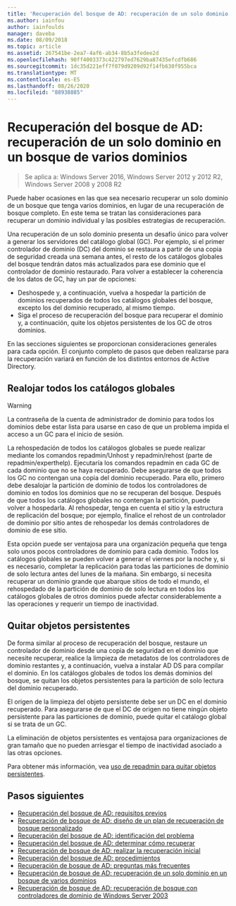 ```yaml
---
title: 'Recuperación del bosque de AD: recuperación de un solo dominio en un bosque de varios dominios'
ms.author: iainfou
author: iainfoulds
manager: daveba
ms.date: 08/09/2018
ms.topic: article
ms.assetid: 267541be-2ea7-4af6-ab34-8b5a3fedee2d
ms.openlocfilehash: 90ff4003373c422797ed7629ba87435efcdfb686
ms.sourcegitcommit: 1dc35d221eff7f079d9209d92f14fb630f955bca
ms.translationtype: MT
ms.contentlocale: es-ES
ms.lasthandoff: 08/26/2020
ms.locfileid: "88938885"
---
```

# <a name="ad-forest-recovery---recovering-a-single-domain-in-a-multidomain-forest"></a>Recuperación del bosque de AD: recuperación de un solo dominio en un bosque de varios dominios

>Se aplica a: Windows Server 2016, Windows Server 2012 y 2012 R2, Windows Server 2008 y 2008 R2

Puede haber ocasiones en las que sea necesario recuperar un solo dominio de un bosque que tenga varios dominios, en lugar de una recuperación de bosque completo. En este tema se tratan las consideraciones para recuperar un dominio individual y las posibles estrategias de recuperación.

Una recuperación de un solo dominio presenta un desafío único para volver a generar los servidores del catálogo global (GC). Por ejemplo, si el primer controlador de dominio (DC) del dominio se restaura a partir de una copia de seguridad creada una semana antes, el resto de los catálogos globales del bosque tendrán datos más actualizados para ese dominio que el controlador de dominio restaurado. Para volver a establecer la coherencia de los datos de GC, hay un par de opciones:

- Deshospede y, a continuación, vuelva a hospedar la partición de dominios recuperados de todos los catálogos globales del bosque, excepto los del dominio recuperado, al mismo tiempo.
- Siga el proceso de recuperación del bosque para recuperar el dominio y, a continuación, quite los objetos persistentes de los GC de otros dominios.

En las secciones siguientes se proporcionan consideraciones generales para cada opción. El conjunto completo de pasos que deben realizarse para la recuperación variará en función de los distintos entornos de Active Directory.

## <a name="rehost-all-gcs"></a>Realojar todos los catálogos globales

> [!WARNING]
> La contraseña de la cuenta de administrador de dominio para todos los dominios debe estar lista para usarse en caso de que un problema impida el acceso a un GC para el inicio de sesión.

La rehospedación de todos los catálogos globales se puede realizar mediante los comandos repadmin/Unhost y repadmin/rehost (parte de repadmin/experthelp). Ejecutaría los comandos repadmin en cada GC de cada dominio que no se haya recuperado. Debe asegurarse de que todos los GC no contengan una copia del dominio recuperado. Para ello, primero debe desalojar la partición de dominio de todos los controladores de dominio en todos los dominios que no se recuperan del bosque. Después de que todos los catálogos globales no contengan la partición, puede volver a hospedarla. Al rehospedar, tenga en cuenta el sitio y la estructura de replicación del bosque; por ejemplo, finalice el rehost de un controlador de dominio por sitio antes de rehospedar los demás controladores de dominio de ese sitio.

Esta opción puede ser ventajosa para una organización pequeña que tenga solo unos pocos controladores de dominio para cada dominio. Todos los catálogos globales se pueden volver a generar el viernes por la noche y, si es necesario, completar la replicación para todas las particiones de dominio de solo lectura antes del lunes de la mañana. Sin embargo, si necesita recuperar un dominio grande que abarque sitios de todo el mundo, el rehospedado de la partición de dominio de solo lectura en todos los catálogos globales de otros dominios puede afectar considerablemente a las operaciones y requerir un tiempo de inactividad.

## <a name="remove-lingering-objects"></a>Quitar objetos persistentes

De forma similar al proceso de recuperación del bosque, restaure un controlador de dominio desde una copia de seguridad en el dominio que necesite recuperar, realice la limpieza de metadatos de los controladores de dominio restantes y, a continuación, vuelva a instalar AD DS para compilar el dominio. En los catálogos globales de todos los demás dominios del bosque, se quitan los objetos persistentes para la partición de solo lectura del dominio recuperado.

El origen de la limpieza del objeto persistente debe ser un DC en el dominio recuperado. Para asegurarse de que el DC de origen no tiene ningún objeto persistente para las particiones de dominio, puede quitar el catálogo global si se trata de un GC.

La eliminación de objetos persistentes es ventajosa para organizaciones de gran tamaño que no pueden arriesgar el tiempo de inactividad asociado a las otras opciones.

Para obtener más información, vea [uso de repadmin para quitar objetos persistentes](/previous-versions/windows/it-pro/windows-server-2003/cc785298(v=ws.10)).

## <a name="next-steps"></a>Pasos siguientes

- [Recuperación del bosque de AD: requisitos previos](AD-Forest-Recovery-Prerequisties.md)
- [Recuperación de bosque de AD: diseño de un plan de recuperación de bosque personalizado](AD-Forest-Recovery-Devising-a-Plan.md)
- [Recuperación del bosque de AD: identificación del problema](AD-Forest-Recovery-Identify-the-Problem.md)
- [Recuperación del bosque de AD: determinar cómo recuperar](AD-Forest-Recovery-Determine-how-to-Recover.md)
- [Recuperación de bosque de AD: realizar la recuperación inicial](AD-Forest-Recovery-Perform-initial-recovery.md)
- [Recuperación del bosque de AD: procedimientos](AD-Forest-Recovery-Procedures.md)
- [Recuperación de bosque de AD: preguntas más frecuentes](AD-Forest-Recovery-FAQ.md)
- [Recuperación de bosque de AD: recuperación de un solo dominio en un bosque de varios dominios](AD-Forest-Recovery-Single-Domain-in-Multidomain-Recovery.md)
- [Recuperación de bosque de AD: recuperación de bosque con controladores de dominio de Windows Server 2003](AD-Forest-Recovery-Windows-Server-2003.md)
